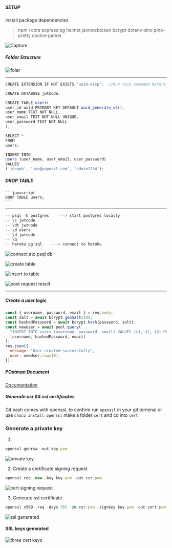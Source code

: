 ##### SETUP

Install package dependencies

> npm i cors express pg helmet jsonwebtoken bcrypt dotenv pino pino-pretty cookie-parser

![Capture](https://user-images.githubusercontent.com/70065792/163389925-8b99fc0d-1b9f-4bd8-9bda-24c4ea36c591.PNG)

##### Folder Structure

![foler](https://user-images.githubusercontent.com/70065792/163390450-9ed85636-4ef4-4c6f-b023-8caa7d8f1ff7.PNG)

---

```javascript
CREATE EXTENSION IF NOT EXISTS "uuid-ossp";  //Run this command before Creating your table

CREATE DATABASE jwtnode;

CREATE TABLE users(
user_id uuid PRIMARY KEY DEFAULT uuid_generate_v4(),
user_name TEXT NOT NULL,
user_email TEXT NOT NULL UNIQUE,
user_password TEXT NOT NULL
);

SELECT *
FROM
users;

INSERT INTO
users (user_name, user_email, user_password)
VALUES
('joseph', 'joe@yopmail.com', 'admin1234');
```

##### DROP TABLE

    ```javascript
    DROP TABLE users;
    ```

---

```javascript
-- psql -U postgres    ---> start postgres locally
-- \c jwtnode
-- \dt jwtnode
-- \d users
-- \d jwtnode
-- \q
-- heroku pg:sql    ---> connect to heroku

```

![connect ato psql db](https://user-images.githubusercontent.com/70065792/163390008-6822a10f-6468-4706-8ef8-d101ac7d94b6.PNG)

![create table](https://user-images.githubusercontent.com/70065792/163390040-246c3f73-1cce-4c85-8e0f-a1710f48f5f2.PNG)

![insert to table](https://user-images.githubusercontent.com/70065792/163390098-78ce706c-b0fb-4e4e-ac63-f0fe69b3ee7a.PNG)

![post request result](https://user-images.githubusercontent.com/70065792/163390130-9ef0ffca-b2b3-4565-ac83-549117d265d0.PNG)

---

##### Create a user logic

```javascript
const { username, password, email } = req.body;
const salt = await bcrypt.genSalt(10);
const hashedPassword = await bcrypt.hash(password, salt);
const newUser = await pool.query(
  "INSERT INTO users (username, password, email) VALUES ($1, $2, $3) RETURNING *",
  [username, hashedPassword, email]
);
res.json({
  message: "User created successfully",
  user: newUser.rows[0],
});
```

##### POstman Document

[Documentation](https://documenter.getpostman.com/view/15544476/Uyr4KLBi)

##### Generate csr && ssl certificates

Git bash comes with openssl, to confirm run `openssl` in your git terminal or use `choco install openssl`
make a folder `cert` and cd into `cert`

### Generate a private key

1.

```javascript
openssl genrsa -out key.pem
```

![private key](https://user-images.githubusercontent.com/70065792/163576762-144c09dd-84f2-46ea-b7b4-527417f94b8e.PNG)

2. Create a certificate signing request

```javascript
openssl req -new -key key.pem -out csr.pem
```

![cert signing request](https://user-images.githubusercontent.com/70065792/163576782-aecc11a5-8a6b-455e-aa3d-703e5ef384b8.PNG)

3. Generate ssl certificate

```javascript
openssl x509 -req -days 365 -in csr.pem -signkey key.pem -out cert.pem
```

![ssl generated](https://user-images.githubusercontent.com/70065792/163576882-f712eeed-ed86-4e79-974c-9ac5fa164af5.PNG)

#### SSL keys generated

![three cert keys](https://user-images.githubusercontent.com/70065792/163576811-2cffb18a-8f4d-4da2-a5a1-7942dfc481c4.PNG)
